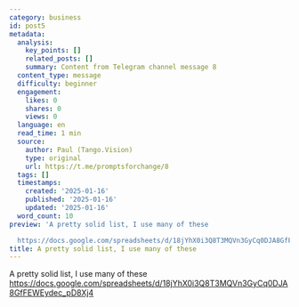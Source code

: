 ```yaml
---
category: business
id: post5
metadata:
  analysis:
    key_points: []
    related_posts: []
    summary: Content from Telegram channel message 8
  content_type: message
  difficulty: beginner
  engagement:
    likes: 0
    shares: 0
    views: 0
  language: en
  read_time: 1 min
  source:
    author: Paul (Tango.Vision)
    type: original
    url: https://t.me/promptsforchange/8
  tags: []
  timestamps:
    created: '2025-01-16'
    published: '2025-01-16'
    updated: '2025-01-16'
  word_count: 10
preview: 'A pretty solid list, I use many of these

  https://docs.google.com/spreadsheets/d/18jYhX0i3Q8T3MQVn3GyCq0DJA8GfFEWEydec_pD8Xj4'
title: A pretty solid list, I use many of these
---
```


A pretty solid list, I use many of these
https://docs.google.com/spreadsheets/d/18jYhX0i3Q8T3MQVn3GyCq0DJA8GfFEWEydec_pD8Xj4